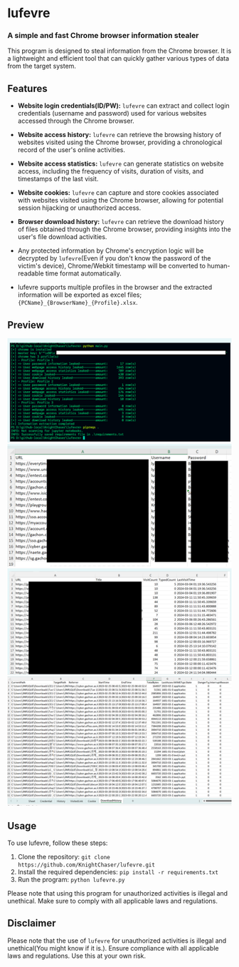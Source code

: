 # lufevre
### A simple and fast Chrome browser information stealer

This program is designed to steal information from the Chrome browser. It is a lightweight and efficient tool that can quickly gather various types of data from the target system.

## Features
- **Website login credentials(ID/PW):** `lufevre` can extract and collect login credentials (username and password) used for various websites accessed through the Chrome browser.
- **Website access history:** `lufevre` can retrieve the browsing history of websites visited using the Chrome browser, providing a chronological record of the user's online activities.
- **Website access statistics:** `lufevre` can generate statistics on website access, including the frequency of visits, duration of visits, and timestamps of the last visit.
- **Website cookies:** `lufevre` can capture and store cookies associated with websites visited using the Chrome browser, allowing for potential session hijacking or unauthorized access.
- **Browser download history:** `lufevre` can retrieve the download history of files obtained through the Chrome browser, providing insights into the user's file download activities.

- Any protected information by Chrome's encryption logic will be decrypted by `lufevre`(Even if you don't know the password of the victim's device), Chrome/Webkit timestamp will be converted to human-readable time format automatically.
- lufevre supports multiple profiles in the browser and the extracted information will be exported as excel files; `{PCName}_{BrowserName}_{Profile}.xlsx`.

## Preview
![lufevre_1](./readme_pictures/lufevre_1.png)
![lufevre_2](./readme_pictures/lufevre_2.png)
![lufevre_3](./readme_pictures/lufevre_3.png)
![lufevre_4](./readme_pictures/lufevre_4.png)

## Usage
To use lufevre, follow these steps:
1. Clone the repository: `git clone https://github.com/KnightChaser/lufevre.git`
2. Install the required dependencies: `pip install -r requirements.txt`
3. Run the program: `python lufevre.py`

Please note that using this program for unauthorized activities is illegal and unethical. Make sure to comply with all applicable laws and regulations.

## Disclaimer
Please note that the use of `lufevre` for unauthorized activities is illegal and unethical(You might know if it is.). Ensure compliance with all applicable laws and regulations. Use this at your own risk.